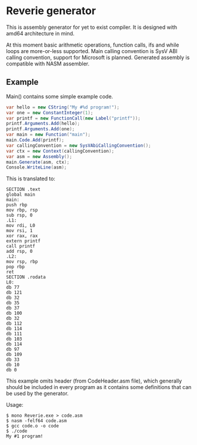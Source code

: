 # Reverie generator

This is assembly generator for yet to exist compiler. It is designed with amd64 architecture in mind.

At this moment basic arithmetic operations, function calls, ifs and while loops are more-or-less supported.
Main calling convention is SysV ABI calling convention, support for Microsoft is planned.
Generated assembly is compatible with NASM assembler.

## Example

Main() contains some simple example code.

```csharp
var hello = new CString("My #%d program!");
var one = new ConstantInteger(1);
var printf = new FunctionCall(new Label("printf"));
printf.Arguments.Add(hello);
printf.Arguments.Add(one);
var main = new Function("main");
main.Code.Add(printf);
var callingConvention = new SysVAbiCallingConvention();
var ctx = new Context(callingConvention);
var asm = new Assembly();
main.Generate(asm, ctx);
Console.WriteLine(asm);
```

This is translated to:

```assembly
SECTION .text
global main
main:
push rbp
mov rbp, rsp
sub rsp, 0
.L1:
mov rdi, L0
mov rsi, 1
xor rax, rax
extern printf
call printf
add rsp, 0
.L2:
mov rsp, rbp
pop rbp
ret
SECTION .rodata
L0:
db 77
db 121
db 32
db 35
db 37
db 100
db 32
db 112
db 114
db 111
db 103
db 114
db 97
db 109
db 33
db 10
db 0
```
This example omits header (from CodeHeader.asm file), which generally should be included in every program
as it contains some definitions that can be used by the generator.

Usage:

```
$ mono Reverie.exe > code.asm
$ nasm -felf64 code.asm
$ gcc code.o -o code
$ ./code 
My #1 program!
```
